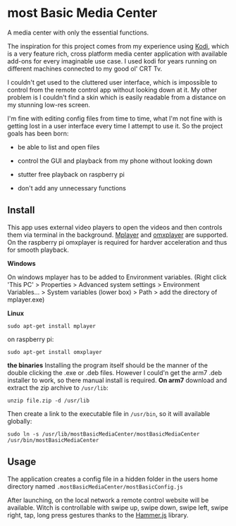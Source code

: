 # most Basic Media Center

  

A media center with only the essential functions.

  

The inspiration for this project comes from my experience using [Kodi](https://kodi.tv/), which is a very feature rich, cross platform media center application with available add-ons for every imaginable use case. I used kodi for years running on different machines connected to my good ol' CRT Tv.

  

I couldn't get used to the cluttered user interface, which is impossible to control from the remote control app without looking down at it. My other problem is I couldn't find a skin which is easily readable from a distance on my stunning low-res screen.

  

  

I'm fine with editing config files from time to time, what I'm not fine with is getting lost in a user interface every time I attempt to use it. So the project goals has been born:

  

- be able to list and open files

  

- control the GUI and playback from my phone without looking down

  

- stutter free playback on raspberry pi

  

- don't add any unnecessary functions

  

## Install

This app uses external video players to open the videos and then controls them via terminal in the background. [Mplayer](http://www.mplayerhq.hu) and [omxplayer](https://elinux.org/Omxplayer) are supported. On the raspberry pi omxplayer is required for hardver acceleration and thus for smooth playback.

**Windows**

On windows mplayer has to be added to Environment variables. (Right click 'This PC' > Properties > Advanced system settings > Environment Variables... > System variables (lower box) > Path > add the directory of mplayer.exe)

  

**Linux**

```
sudo apt-get install mplayer
```

on raspberry pi:

```
sudo apt-get install omxplayer
```

**the binaries**
Installing the program itself should be the manner of the double clicking the .exe or .deb files. However I could'n get the arm7 .deb installer to work, so there manual install is required. **On arm7** download and extract the zip archive to `/usr/lib`:
```
unzip file.zip -d /usr/lib
```
Then create a link to the executable file in `/usr/bin`, so it will available globally:
```
sudo ln -s /usr/lib/mostBasicMediaCenter/mostBasicMediaCenter /usr/bin/mostBasicMediaCenter
```

## Usage
The application creates a config file in a hidden folder in the users home directory named `.mostBasicMediaCenter/mostBasicConfig.js` 

After launching, on the local network a remote control website will be available. Witch is controllable with swipe up, swipe down, swipe left, swipe right, tap, long press gestures thanks to the [Hammer.js](https://hammerjs.github.io/) library.